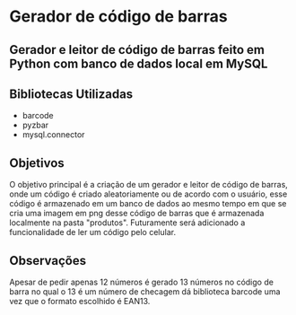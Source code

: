 # Gerador de código de barras

## Gerador e leitor de código de barras feito em Python com banco de dados local em MySQL

## Bibliotecas Utilizadas

- barcode
- pyzbar
- mysql.connector

## Objetivos

O objetivo principal é a criação de um gerador e leitor de código de barras, onde um código é criado aleatoriamente ou de acordo com o usuário, esse código é armazenado em um banco de dados ao mesmo tempo em que se cria uma imagem em png desse código de barras que é armazenada localmente na pasta "produtos". Futuramente será adicionado a funcionalidade de ler um código pelo celular.

## Observações

Apesar de pedir apenas 12 números é gerado 13 números no código de barra no qual o 13 é um número de checagem dá biblioteca barcode uma vez que o formato escolhido é EAN13.

